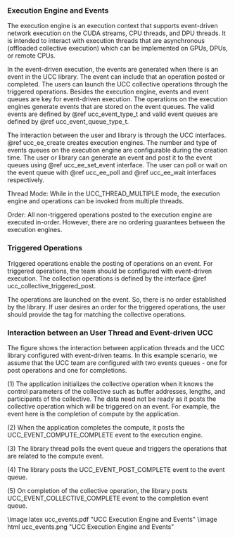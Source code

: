 ### Execution Engine and Events

The execution engine is an execution context that supports event-driven network
execution on the CUDA streams, CPU threads, and DPU threads. It is intended to
interact with execution threads that are asynchronous (offloaded collective
execution) which can be implemented on GPUs, DPUs, or remote CPUs.  

In the event-driven execution, the events are generated when there is an event
in the UCC library. The event can include that an operation posted or completed.
The users can launch the UCC collective operations through the triggered
operations. Besides the execution engine, events and event queues are key for
event-driven execution. The operations on the execution engines generate events
that are stored on the event queues. The valid events are defined by @ref
ucc\_event\_type\_t and valid event queues are defined by @ref
ucc\_event\_queue\_type\_t.

The interaction between the user and library is through the UCC interfaces. @ref
ucc\_ee\_create creates execution engines. The number and type of events queues
on the execution engine are configurable during the creation time. The user or
library can generate an event and post it to the event queues using @ref
ucc\_ee\_set\_event interface. The user can poll or wait on the event queue with
@ref ucc\_ee\_poll and @ref ucc\_ee\_wait interfaces respectively.

Thread Mode: While in the UCC\_THREAD\_MULTIPLE mode, the execution engine and
operations can be invoked from multiple threads. 

Order: All non-triggered operations posted to the execution engine are executed
in-order. However, there are no ordering guarantees between the execution
engines.

### Triggered Operations

Triggered operations enable the posting of operations on an event. For triggered
operations, the team should be configured with event-driven execution. The
collection operations is defined by the interface @ref
ucc\_collective\_triggered\_post.

The operations are launched on the event. So, there is no order established by
the library. If user desires an order for the triggered operations, the
user should provide the tag for matching the collective operations.

### Interaction between an User Thread and Event-driven UCC

The figure shows the interaction between application threads and the UCC library
configured with event-driven teams. In this example scenario, we assume that the
UCC team are configured with two events queues - one for post operations and one
for completions.

(1) The application initializes the collective operation when it knows the
control parameters of the collective such as buffer addresses, lengths, and
participants of the collective. The data need not be ready as it posts the
collective operation which will be triggered on an event. For example, the event
here is the completion of compute by the application.

(2) When the application completes the compute, it posts the
UCC\_EVENT\_COMPUTE\_COMPLETE event to the execution engine.

(3) The library thread polls the event queue and triggers the operations that
are related to the compute event.

(4) The library posts the UCC\_EVENT\_POST\_COMPLETE event to the event queue.

(5) On completion of the collective operation, the library posts
UCC\_EVENT\_COLLECTIVE\_COMPLETE event to the completion event queue.

\image latex ucc\_events.pdf "UCC Execution Engine and Events"
\image html ucc\_events.png "UCC Execution Engine and Events"


